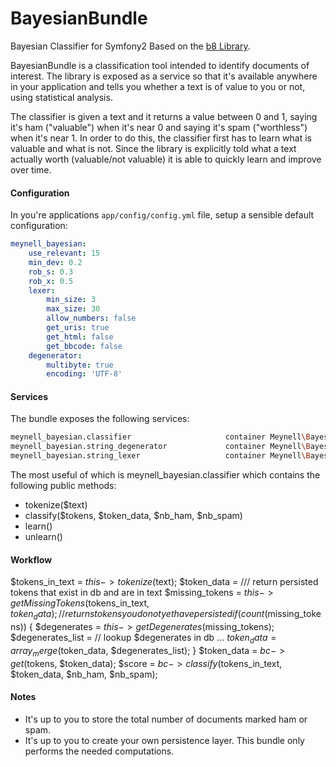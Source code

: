 BayesianBundle
==============

Bayesian Classifier for Symfony2 Based on the [b8 Library](http://nasauber.de/opensource/b8/).

BayesianBundle is a classification tool intended to identify documents of interest. The library is exposed as a service so that it's available anywhere in your application and tells you whether a text is of value to you or not, using statistical analysis. 

The classifier is given a text and it returns a value between 0 and 1, saying it's ham ("valuable") when it's near 0 and saying it's spam ("worthless") when it's near 1. In order to do this, the classifier first has to learn what is valuable and what is not. Since the library is explicitly told what a text actually worth (valuable/not valuable) it is able to quickly learn and improve over time.

#### Configuration

In you're applications `app/config/config.yml` file, setup a sensible default configuration:

```yaml
meynell_bayesian:                                                                  
    use_relevant: 15                                                               
    min_dev: 0.2                                                                   
    rob_s: 0.3                                                                     
    rob_x: 0.5                                                                     
    lexer:                                                                         
        min_size: 3                                                                
        max_size: 30                                                               
        allow_numbers: false                                                       
        get_uris: true                                                             
        get_html: false                                                            
        get_bbcode: false                                                          
    degenerator:                                                                   
        multibyte: true                                                            
        encoding: 'UTF-8'
```

#### Services

The bundle exposes the following services:

```bash
meynell_bayesian.classifier                     container Meynell\BayesianBundle\Service\Classifier
meynell_bayesian.string_degenerator             container Meynell\BayesianBundle\Service\Classifier\Degenerator\StringDegenerator
meynell_bayesian.string_lexer                   container Meynell\BayesianBundle\Service\Classifier\Lexer\StringLexer
```

The most useful of which is meynell_bayesian.classifier which contains the following public methods:

  * tokenize($text)
  * classify($tokens, $token_data, $nb_ham, $nb_spam)
  * learn()
  * unlearn()

#### Workflow

$tokens_in_text = $this->tokenize($text);
$token_data = /// return persisted tokens that exist in db and are in text
$missing_tokens = $this->getMissingTokens($tokens_in_text, $token_data); // returns tokens you do not yet have persisted
if (count($missing_tokens)) {
    $degenerates = $this->getDegenerates($missing_tokens);
    $degenerates_list = // lookup $degenerates in db ...
    $token_data = array_merge($token_data, $degenerates_list);
}
$token_data = $bc->get($tokens, $token_data);
$score = $bc->classify($tokens_in_text, $token_data, $nb_ham, $nb_spam);

#### Notes

  * It's up to you to store the total number of documents marked ham or spam.
  * It's up to you to create your own persistence layer. This bundle only performs the needed computations.
